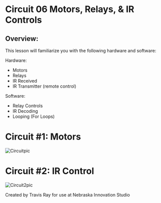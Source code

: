 # Circuit 06  Motors, Relays, & IR Controls

## Overview:
This lesson will familiarize you with the following hardware and software: 

Hardware:
- Motors
- Relays
- IR Received
- IR Transmitter (remote control)

Software:
- Relay Controls
- IR Decoding
- Looping (For Loops)

 

# Circuit #1: Motors
![Circuitpic](https://github.com/TravisRay33/Arduino-Intro-to-Coding/assets/140020128/173aa4f1-8747-4cc7-9ed7-906758aa1e5a)


# Circuit #2: IR Control
![Circuit2pic](https://github.com/TravisRay33/Arduino-Intro-to-Coding/assets/140020128/2e4750fa-8bdb-4f5d-bac1-c25466a6d87d)


Created by Travis Ray for use at Nebraska Innovation Studio
